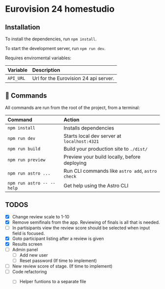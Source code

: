 # Eurovision 24 homestudio

## Installation

To install the dependencies, run `npm install`.

To start the development server, run `npm run dev`.

Requires enviromental variables:

| Variable | Description |
| :------ | :--------- |
| `API_URL` | Url for the Eurovision 24 api server. |

## 🧞 Commands

All commands are run from the root of the project, from a terminal:

| Command                   | Action                                           |
| :------------------------ | :----------------------------------------------- |
| `npm install`             | Installs dependencies                            |
| `npm run dev`             | Starts local dev server at `localhost:4321`      |
| `npm run build`           | Build your production site to `./dist/`          |
| `npm run preview`         | Preview your build locally, before deploying     |
| `npm run astro ...`       | Run CLI commands like `astro add`, `astro check` |
| `npm run astro -- --help` | Get help using the Astro CLI                     |

## TODOS

- [x] Change review scale to 1-10
- [x] Remove semifinals from the app. Reviewing of finals is all that is needed.
- [ ] In partisipants view the review score should be selected when input field is focused.
- [x] Goto participant listing after a review is given
- [x] Results screen
- [ ] Admin panel
  - [ ] Add new user
  - [ ] Reset password (If time to implement)
- [ ] New review score of stage. (If time to implement)
- [ ] Code refactoring
  - [ ] Helper funtions to a separate file

